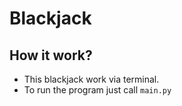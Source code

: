# Blackjack


## How it work?
- This blackjack work via terminal.
- To run the program just call ``main.py``
